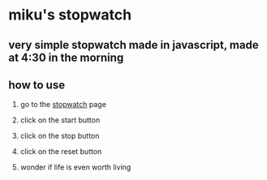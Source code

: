 # miku's stopwatch


## very simple stopwatch made in javascript, made at 4:30 in the morning


## how to use

1. go to the [stopwatch](https://mikusshit.github.io/basicstopwatch/) page

2. click on the start button

3. click on the stop button

4. click on the reset button

5. wonder if life is even worth living
